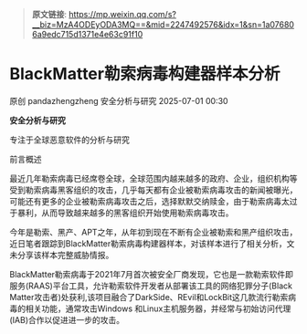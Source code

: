 > **原文链接**: https://mp.weixin.qq.com/s?__biz=MzA4ODEyODA3MQ==&mid=2247492576&idx=1&sn=1a076806a9edc715d1371e4e63c91f10

#  BlackMatter勒索病毒构建器样本分析  
原创 pandazhengzheng  安全分析与研究   2025-07-01 00:30  
  
**安全分析与研究**  
  
  
专注于全球恶意软件的分析与研究  
  
前言概述  
  
最近几年勒索病毒已经席卷全球，全球范围内越来越多的政府、企业，组织机构等受到勒索病毒黑客组织的攻击，几乎每天都有企业被勒索病毒攻击的新闻被曝光，可能还有更多的企业被勒索病毒攻击之后，选择默默交纳赎金，由于勒索病毒太过于暴利，从而导致越来越多的黑客组织开始使用勒索病毒攻击。  
  
  
今年是勒索、黑产、APT之年，从年初到现在不断有企业被勒索和黑产组织攻击，近日笔者跟踪到BlackMatter勒索病毒构建器样本，对该样本进行了相关分析，文未分享该样本完整威胁情报。  
  
  
BlackMatter勒索病毒于2021年7月首次被安全厂商发现，它也是一款勒索软件即服务(RAAS)平台工具，允许勒索软件开发者从部署该工具的网络犯罪分子(Black Matter攻击者)处获利,该项目融合了DarkSide、REvil和LockBit这几款流行勒索病毒的相关功能，通常攻击Windows 和Linux主机服务器，并经常与初始访问代理(IAB)合作以促进进一步的攻击。  
  
  

